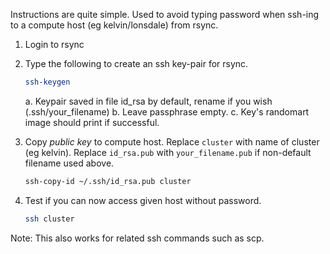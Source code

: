 <!--
@file README.md
@brief User friendly instructions for setting up quality of life ssh features.
@author D.Kierans (dkierans@tcd.ie)
@version 1.1
@date 2022-09-16
-->


Instructions are quite simple. Used to avoid typing password when ssh-ing to a compute host (eg kelvin/lonsdale) from rsync.

1. Login to rsync

2. Type the following to create an ssh key-pair for rsync.
	```bash
	ssh-keygen 	
	```
	a. Keypair saved in file id_rsa by default, rename if you wish (.ssh/your_filename)
	b. Leave passphrase empty.
	c. Key's randomart image should print if successful.

3. Copy *public key* to compute host. 
Replace `cluster` with name of cluster (eg kelvin).
Replace `id_rsa.pub` with `your_filename.pub` if non-default filename used above.
	```bash
	ssh-copy-id ~/.ssh/id_rsa.pub cluster
	```

4. Test if you can now access given host without password.
	```bash
	ssh cluster
	```
	
Note: This also works for related ssh commands such as scp.
